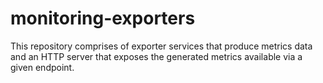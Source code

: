 # monitoring-exporters
This repository comprises of exporter  services that produce metrics data and an HTTP server that exposes the generated metrics available via a given endpoint.
